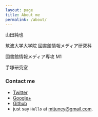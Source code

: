 ```yaml
---
layout: page
title: About me
permalink: /about/
---
```


山田純也


筑波大学大学院
図書館情報メディア研究科

図書館情報メディア専攻 M1

手塚研究室

### Contact me

* [Twitter][Twitter]
* [Google+][google]
* [Github][github]
* just say `Hello` at [mtjuney@gmail.com](mtjuney@gmail.com).


[github]: https://github.com/mtjune
[google]: https://plus.google.com/117794095131148016423
[twitter]: https://twitter.com/MtJuney

